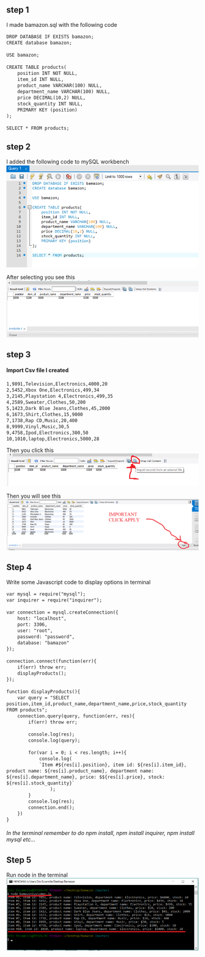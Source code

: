## step 1

I made bamazon.sql with the following code 
```
DROP DATABASE IF EXISTS bamazon;
CREATE database bamazon;

USE bamazon;

CREATE TABLE products(
	position INT NOT NULL,
	item_id INT NULL,
	product_name VARCHAR(100) NULL,
	department_name VARCHAR(100) NULL,
	price DECIMAL(10,2) NULL,
	stock_quantity INT NULL,
	PRIMARY KEY (position)
);

SELECT * FROM products;
```

## step 2

I added the following code to mySQL workbench
![workbench2](/images/workbench2.png)

After selecting you see this
![workbench3](/images/workbench3.png)

## step 3
#### Import Csv file I created
```
1,9891,Television,Electronics,4000,20
2,5452,Xbox One,Electronics,499,34
3,2145,Playstation 4,Electronics,499,35
4,2589,Sweater,Clothes,50,200
5,1423,Dark Blue Jeans,Clothes,45,2000
6,1673,Shirt,Clothes,15,9000
7,1738,Rap CD,Music,20,400
8,9999,Vinyl,Music,30,5
9,4758,Ipod,Electronics,300,50
10,1010,laptop,Electronics,5000,28
```

Then you click this
![workbench4](/images/workbench4.png)

Then you will see this
![workbench5](/images/workbench5.png)

## Step 4

Write some Javascript code to display options in terminal
```
var mysql = require("mysql");
var inquirer = require("inquirer");

var connection = mysql.createConnection({
	host: "localhost",
	port: 3306,
	user: "root",
	password: "password",
	database: "bamazon"
});

connection.connect(function(err){
	if(err) throw err;
	displayProducts();
});

function displayProducts(){
	var query = "SELECT position,item_id,product_name,department_name,price,stock_quantity FROM products";
	connection.query(query, function(err, res){
		if(err) throw err;

		console.log(res);
		console.log(query);

		for(var i = 0; i < res.length; i++){
			console.log(
			`Item #${res[i].position}, item id: ${res[i].item_id}, product name: ${res[i].product_name}, department name: ${res[i].department_name}, price: $${res[i].price}, stock: ${res[i].stock_quantity}`	
				);
		}
		console.log(res);
		connection.end();
	})
}
```

###### In the terminal remember to do npm install, npm install inquirer, npm install mysql etc...

## Step 5 
Run node in the terminal 
![terminal2](/images/terminal2.png)





